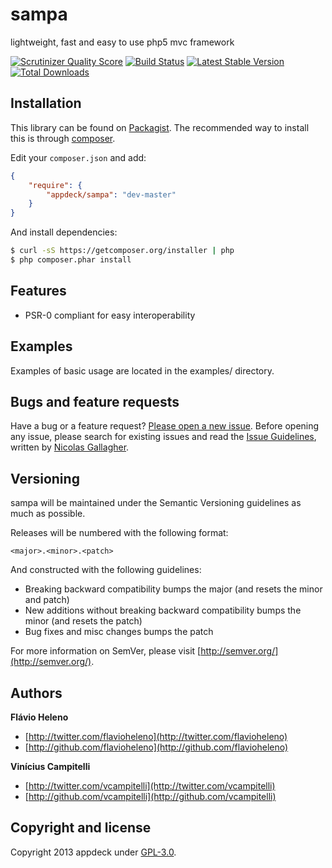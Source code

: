 sampa
=====

lightweight, fast and easy to use php5 mvc framework

[![Scrutinizer Quality Score](https://scrutinizer-ci.com/g/appdeck/sampa/badges/quality-score.png?s=c9f09969cf01fb4f17994753a8fb191a870f8248)](https://scrutinizer-ci.com/g/appdeck/sampa/)
[![Build Status](https://travis-ci.org/appdeck/sampa.png?branch=master)](https://travis-ci.org/appdeck/sampa)
[![Latest Stable Version](https://poser.pugx.org/appdeck/sampa/v/stable.png)](https://packagist.org/packages/appdeck/sampa)
[![Total Downloads](https://poser.pugx.org/appdeck/sampa/downloads.png)](https://packagist.org/packages/appdeck/sampa)

Installation
------------
This library can be found on [Packagist](https://packagist.org/packages/appdeck/sampa).
The recommended way to install this is through [composer](http://getcomposer.org).

Edit your `composer.json` and add:

```json
{
    "require": {
        "appdeck/sampa": "dev-master"
    }
}
```

And install dependencies:

```bash
$ curl -sS https://getcomposer.org/installer | php
$ php composer.phar install
```

Features
--------
 - PSR-0 compliant for easy interoperability

Examples
--------
Examples of basic usage are located in the examples/ directory.

Bugs and feature requests
-------------------------
Have a bug or a feature request? [Please open a new issue](https://github.com/appdeck/sampa/issues).
Before opening any issue, please search for existing issues and read the [Issue Guidelines](https://github.com/necolas/issue-guidelines), written by [Nicolas Gallagher](https://github.com/necolas/).

Versioning
----------
sampa will be maintained under the Semantic Versioning guidelines as much as possible.

Releases will be numbered with the following format:

`<major>.<minor>.<patch>`

And constructed with the following guidelines:

* Breaking backward compatibility bumps the major (and resets the minor and patch)
* New additions without breaking backward compatibility bumps the minor (and resets the patch)
* Bug fixes and misc changes bumps the patch

For more information on SemVer, please visit [http://semver.org/](http://semver.org/).

Authors
-------
**Flávio Heleno**

+ [http://twitter.com/flavioheleno](http://twitter.com/flavioheleno)
+ [http://github.com/flavioheleno](http://github.com/flavioheleno)

**Vinícius Campitelli**

+ [http://twitter.com/vcampitelli](http://twitter.com/vcampitelli)
+ [http://github.com/vcampitelli](http://github.com/vcampitelli)

Copyright and license
---------------------

Copyright 2013 appdeck under [GPL-3.0](LICENSE).
